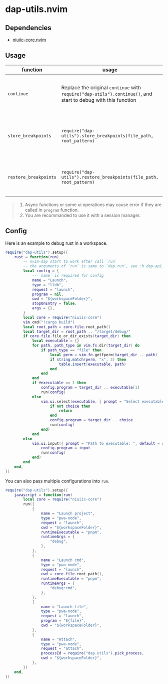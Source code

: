 # dap-utils.nvim

## Dependencies

- [niuiic-core.nvim](https://github.com/niuiic/niuiic-core.nvim)

## Usage

| function              | usage                                                                                                         | desc                                                                           |
| --------------------- | ------------------------------------------------------------------------------------------------------------- | ------------------------------------------------------------------------------ |
| `continue`            | Replace the original `continue` with `require("dap-utils").continue()`, and start to debug with this function | Safely inject custom operations before start debugging. (see #1)               |
| `store_breakpoints`   | `require("dap-utils").store_breakpoints(file_path, root_pattern)`                                             | Store all breakpoints to a file. `root_pattern` is `.git` by default. (see #2) |
| `restore_breakpoints` | `require("dap-utils").restore_breakpoints(file_path, root_pattern)`                                           | Restore all breakpoints from a file. `root_pattern` is `.git` by default.      |

> 1. Async functions or some ui operations may cause error if they are called in `program` function.
> 2. You are recommanded to use it with a session manager.

## Config

Here is an example to debug rust in a workspace.

```lua
require("dap-utils").setup({
	rust = function(run)
		-- nvim-dap start to work after call `run`
		-- the arguments of `run` is same to `dap.run`, see :h dap-api.
		local config = {
			-- `name` is required for config
			name = "Launch",
			type = "lldb",
			request = "launch",
			program = nil,
			cwd = "${workspaceFolder}",
			stopOnEntry = false,
			args = {},
		}
		local core = require("niuiic-core")
		vim.cmd("!cargo build")
		local root_path = core.file.root_path()
		local target_dir = root_path .. "/target/debug/"
		if core.file.file_or_dir_exists(target_dir) then
			local executable = {}
			for path, path_type in vim.fs.dir(target_dir) do
				if path_type == "file" then
					local perm = vim.fn.getfperm(target_dir .. path)
					if string.match(perm, "x", 3) then
						table.insert(executable, path)
					end
				end
			end
			if #executable == 1 then
				config.program = target_dir .. executable[1]
				run(config)
			else
				vim.ui.select(executable, { prompt = "Select executable" }, function(choice)
					if not choice then
						return
					end
					config.program = target_dir .. choice
					run(config)
				end)
			end
		else
			vim.ui.input({ prompt = "Path to executable: ", default = root_path .. "/target/debug/" }, function(input)
				config.program = input
				run(config)
			end)
		end
	end,
})
```

You can also pass multiple configurations into `run`.

```lua
require("dap-utils").setup({
	javascript = function(run)
		local core = require("niuiic-core")
		run({
			{
				name = "Launch project",
				type = "pwa-node",
				request = "launch",
				cwd = "${workspaceFolder}",
				runtimeExecutable = "pnpm",
				runtimeArgs = {
					"debug",
				},
			},
			{
				name = "Launch cmd",
				type = "pwa-node",
				request = "launch",
				cwd = core.file.root_path(),
				runtimeExecutable = "pnpm",
				runtimeArgs = {
					"debug:cmd",
				},
			},
			{
				name = "Launch file",
				type = "pwa-node",
				request = "launch",
				program = "${file}",
				cwd = "${workspaceFolder}",
			},
			{
				name = "Attach",
				type = "pwa-node",
				request = "attach",
				processId = require("dap.utils").pick_process,
				cwd = "${workspaceFolder}",
			},
		})
	end,
})
```
